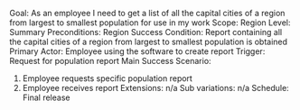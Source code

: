 Goal: As an employee I need to get a list of all the capital cities of a region from largest to smallest population for use in my work
Scope: Region
Level: Summary
Preconditions: Region
Success Condition: Report containing all the capital cities of a region from largest to smallest population is obtained
Primary Actor: Employee using the software to create report
Trigger: Request for population report
Main Success Scenario:
1. Employee requests specific population report
2. Employee receives report
Extensions: n/a
Sub variations: n/a
Schedule: Final release
